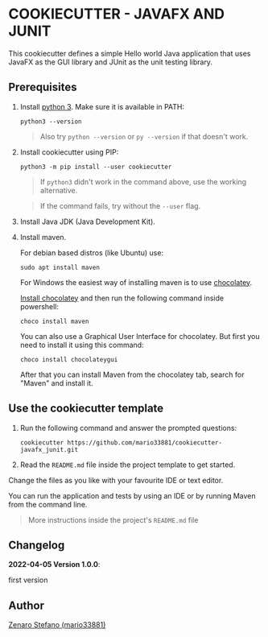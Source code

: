 # COOKIECUTTER - JAVAFX AND JUNIT

This cookiecutter defines a simple Hello world Java application
that uses JavaFX as the GUI library and JUnit as the unit testing library.

## Prerequisites

1. Install [python 3](https://www.python.org/). Make sure it is available in PATH:

    ```
    python3 --version
    ```
    > Also try ```python --version``` or ```py --version``` if that doesn't work.

2. Install cookiecutter using PIP:

    ```
    python3 -m pip install --user cookiecutter
    ```
    > If ```python3``` didn't work in the command above, use the working alternative.

    > If the command fails, try without the ```--user``` flag.

3. Install Java JDK (Java Development Kit).

4. Install maven.

    For debian based distros (like Ubuntu) use:
    ```
    sudo apt install maven
    ```

    For Windows the easiest way of installing maven is to use [chocolatey](https://chocolatey.org/).

    [Install chocolatey](https://chocolatey.org/install) and then run the following command inside powershell:
    ```
    choco install maven
    ```

    You can also use a Graphical User Interface for chocolatey. But first you need to install it using this command:
    ```
    choco install chocolateygui
    ```
    After that you can install Maven from the chocolatey tab, search for "Maven" and install it.

## Use the cookiecutter template

1. Run the following command and answer the prompted questions:

    ```
    cookiecutter https://github.com/mario33881/cookiecutter-javafx_junit.git
    ```

2. Read the ```README.md``` file inside the project template to get started.

Change the files as you like with your favourite IDE or text editor.

You can run the application and tests by using an IDE or by running Maven from the command line.
> More instructions inside the project's ```README.md``` file

## Changelog

**2022-04-05 Version 1.0.0**:

first version

## Author
[Zenaro Stefano (mario33881)](https://github.com/mario33881)

